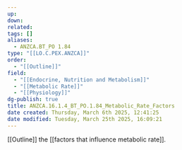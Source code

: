 ```yaml
---
up: 
down: 
related: 
tags: []
aliases:
  - ANZCA.BT_PO 1.84
type: "[[LO.C.PEX.ANZCA]]"
order:
  - "[[Outline]]"
field:
  - "[[Endocrine, Nutrition and Metabolism]]"
  - "[[Metabolic Rate]]"
  - "[[Physiology]]"
dg-publish: true
title: ANZCA.16.1.4_BT_PO.1.84_Metabolic_Rate_Factors
date created: Thursday, March 6th 2025, 12:41:25
date modified: Tuesday, March 25th 2025, 16:09:21
---
```


[[Outline]] the [[factors that influence metabolic rate]].
